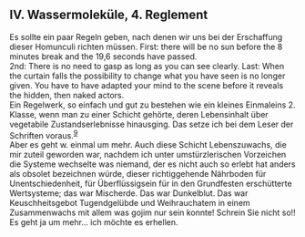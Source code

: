 ## IV. Wassermoleküle, 4. Reglement
Es sollte ein paar Regeln geben, nach denen wir uns bei der Erschaffung dieser Homunculi richten müssen. First: there will be no sun before the 8 minutes break and the 19,6 seconds have passed.    
2nd: There is no need to gasp as long as you can see clearly. Last: When the curtain falls the possibility to change what you have seen is no longer given. You have to have adapted your mind to the scene before it reveals the hidden, then naked actors.   
Ein Regelwerk, so einfach und gut zu bestehen wie ein kleines Einmaleins 2. Klasse, wenn man zu einer Schicht gehörte, deren Lebensinhalt über vegetabile Zustandserlebnisse hinausging. Das setze ich bei dem Leser der Schriften voraus.<sup><a id="ffn9" href="#fn9" class="footnote">9</a></sup>   
Aber es geht w. einmal um mehr. Auch diese Schicht Lebenszuwachs, die mir zuteil geworden war, nachdem ich unter umstürzlerischen Vorzeichen die Systeme wechselte was niemand, der es nicht auch so erlebt hat anders als obsolet bezeichnen würde, dieser richtiggehende Nährboden für Unentschiedenheit, für Überflüssigsein für in den Grundfesten erschütterte Wertsysteme; das war Mischerde. Das war Dunkelblut. Das war Keuschheitsgebot Tugendgelübde und Weihrauchatem in einem Zusammenwachs mit allem was gojim nur sein konnte! Schrein Sie nicht so!! Es geht ja um mehr... ich möchte es erhellen.   
